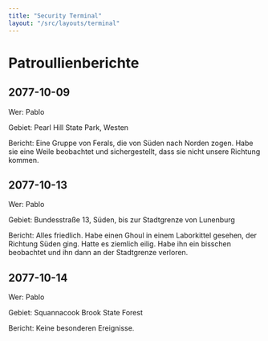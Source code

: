 ```yaml
---
title: "Security Terminal"
layout: "/src/layouts/terminal"
---
```


# Patroullienberichte

## 2077-10-09

Wer: Pablo

Gebiet: Pearl Hill State Park, Westen

Bericht: Eine Gruppe von Ferals, die von Süden nach Norden zogen. Habe sie eine Weile beobachtet und sichergestellt, dass sie nicht unsere Richtung kommen.

## 2077-10-13

Wer: Pablo

Gebiet: Bundesstraße 13, Süden, bis zur Stadtgrenze von Lunenburg

Bericht: Alles friedlich. Habe einen Ghoul in einem Laborkittel gesehen, der Richtung Süden ging. Hatte es ziemlich eilig. Habe ihn ein bisschen beobachtet und ihn dann an der Stadtgrenze verloren.

## 2077-10-14

Wer: Pablo

Gebiet: Squannacook Brook State Forest

Bericht: Keine besonderen Ereignisse.
